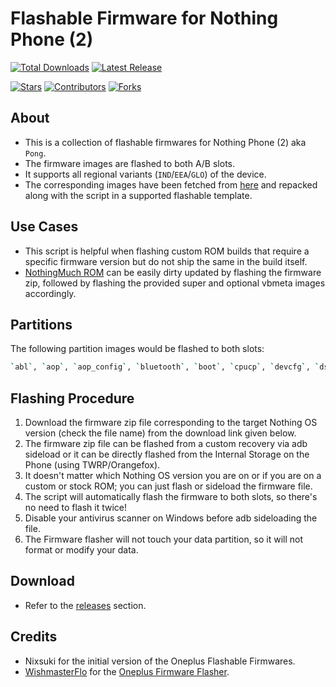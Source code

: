 # Flashable Firmware for Nothing Phone (2)

[![Total Downloads](https://img.shields.io/github/downloads/spike0en/pong_flashable_firmware/total?logo=github&logoColor=white&label=Total%20Downloads&color=007377)](https://github.com/spike0en/pong_flashable_firmware/releases)
[![Latest Release](https://img.shields.io/github/release/spike0en/pong_flashable_firmware?label=Latest%20Release&logo=git&logoColor=white&color=1E6091)](https://github.com/spike0en/pong_flashable_firmware/releases/latest)

[![Stars](https://img.shields.io/github/stars/spike0en/pong_flashable_firmware?logo=github&color=D4AF37)](https://github.com/spike0en/pong_flashable_firmware/stargazers)
[![Contributors](https://img.shields.io/github/contributors/spike0en/pong_flashable_firmware?logo=github&color=9B5DE5)](https://github.com/spike0en/pong_flashable_firmware/graphs/contributors)
[![Forks](https://img.shields.io/github/forks/spike0en/pong_flashable_firmware?logo=github&color=468FAF)](https://github.com/spike0en/pong_flashable_firmware/network/members)

## About 

- This is a collection of flashable firmwares for Nothing Phone (2) aka `Pong`. 
- The firmware images are flashed to both A/B slots. 
- It supports all regional variants (`IND`/`EEA`/`GLO`) of the device. 
- The corresponding images have been fetched from [here](https://github.com/spike0en/nothing_archive) and repacked along with the script in a supported flashable template.

## Use Cases

- This script is helpful when flashing custom ROM builds that require a specific firmware version but do not ship the same in the build itself.
- [NothingMuch ROM](https://xdaforums.com/t/nothingmuchrom-for-nothing-phone-2.4623411/) can be easily dirty updated by flashing the firmware zip, followed by flashing the provided super and optional vbmeta images accordingly.

## Partitions

The following partition images would be flashed to both slots:
```sh
`abl`, `aop`, `aop_config`, `bluetooth`, `boot`, `cpucp`, `devcfg`, `dsp`, `dtbo`, `featenabler`, `hyp`, `imagefv`, `keymaster`, `modem`, `multiimgoem`, `multiimgqti`, `qupfw`, `qweslicstore`, `shrm`, `tz`, `uefi`, `uefisecapp`, `vbmeta_system`, `vbmeta_vendor`, `vendor_boot`, `xbl`, `xbl_config`, `xbl_ramdump`
```

## Flashing Procedure

1. Download the firmware zip file corresponding to the target Nothing OS version (check the file name) from the download link given below.
2. The firmware zip file can be flashed from a custom recovery via adb sideload or it can be directly flashed from the Internal Storage on the Phone (using TWRP/Orangefox).
3. It doesn't matter which Nothing OS version you are on or if you are on a custom or stock ROM; you can just flash or sideload the firmware file.
4. The script will automatically flash the firmware to both slots, so there's no need to flash it twice!
5. Disable your antivirus scanner on Windows before adb sideloading the file.
6. The Firmware flasher will not touch your data partition, so it will not format or modify your data.

## Download
- Refer to the [releases](https://github.com/spike0en/pong_flashable_firmware/releases) section.


## Credits
- Nixsuki for the initial version of the Oneplus Flashable Firmwares.
- [WishmasterFlo](https://github.com/Wishmasterflo) for the [Oneplus Firmware Flasher](https://github.com/Wishmasterflo/Firmware_flasher).
